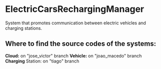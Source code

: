 # ElectricCarsRechargingManager
System that promotes communication between electric vehicles and charging stations.

## Where to find the source codes of the systems:
<b>Cloud:</b> on "jose_victor" branch
<b>Vehicle:</b> on "joao_macedo" branch
<b>Charging</b> Station: on "tiago" branch
